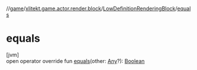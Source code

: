 //[game](../../../index.md)/[xlitekt.game.actor.render.block](../index.md)/[LowDefinitionRenderingBlock](index.md)/[equals](equals.md)

# equals

[jvm]\
open operator override fun [equals](equals.md)(other: [Any](https://kotlinlang.org/api/latest/jvm/stdlib/kotlin/-any/index.html)?): [Boolean](https://kotlinlang.org/api/latest/jvm/stdlib/kotlin/-boolean/index.html)
